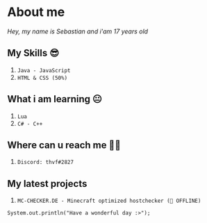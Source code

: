   
 
      

# About me

*Hey, my name is Sebastian and i'am 17 years old*





## My Skills 😎

1. `Java - JavaScript`
2. `HTML & CSS (50%)`

## What i am learning 😐

1. `Lua`
2. `C# - C++`

## Where can u reach me 🤷‍♂️

1. `Discord: thvf#2827`

## My latest projects

1. `MC-CHECKER.DE - Minecraft optimized hostchecker (🔴 OFFLINE)`



`System.out.println("Have a wonderful day :>");`

      
